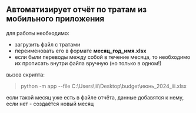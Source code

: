 ## Автоматизирует отчёт по тратам из мобильного приложения

для работы необходимо:
* загрузить файл с тратами
* переименовать его в формате **месяц_год_имя.xlsx**
* если были переводы между собой в течение месяца,
то необходимо их прописать внутри файла вручную (но только в одном!)

вызов скрипта:
> python -m app --file C:\Users\iii\Desktop\budget\июнь_2024_iii.xlsx

если такой месяц уже есть в файле отчёта, данные добавятся к нему,
если нет - создаётся новый месяц

